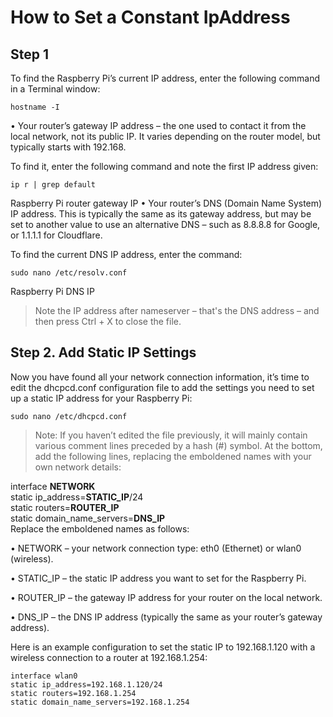 # How to Set a Constant IpAddress

## Step 1 
To find the Raspberry Pi’s current IP address, enter the following command in a Terminal window:

```
hostname -I
```

• Your router’s gateway IP address – the one used to contact it from the local network, not its public IP. It varies depending on the router model, but typically starts with 192.168.

To find it, enter the following command and note the first IP address given:


```
ip r | grep default
```
Raspberry Pi router gateway IP
• Your router’s DNS (Domain Name System) IP address. This is typically the same as its gateway address, but may be set to another value to use an alternative DNS – such as 8.8.8.8 for Google, or 1.1.1.1 for Cloudflare.

To find the current DNS IP address, enter the command:
```
sudo nano /etc/resolv.conf
```
Raspberry Pi DNS IP
> Note the IP address after nameserver – that's the DNS address – and then press Ctrl + X to close the file.

## Step 2. Add Static IP Settings
Now you have found all your network connection information, it’s time to edit the dhcpcd.conf configuration file to add the settings you need to set up a static IP address for your Raspberry Pi:

```
sudo nano /etc/dhcpcd.conf
```
> Note: If you haven’t edited the file previously, it will mainly contain various comment lines preceded by a hash (#) symbol. At the bottom, add the following lines, replacing the emboldened names with your own network details:

interface <strong>NETWORK</strong> <br>
static ip_address=<strong>STATIC_IP</strong>/24 </br>
static routers=<strong>ROUTER_IP</strong> </br>
static domain_name_servers=<strong>DNS_IP</strong> </br> 
Replace the emboldened names as follows:

• NETWORK – your network connection type: eth0 (Ethernet) or wlan0 (wireless).

• STATIC_IP – the static IP address you want to set for the Raspberry Pi.

• ROUTER_IP – the gateway IP address for your router on the local network.

• DNS_IP – the DNS IP address (typically the same as your router’s gateway address).

Here is an example configuration to set the static IP to 192.168.1.120 with a wireless connection to a router at 192.168.1.254:

```
interface wlan0
static ip_address=192.168.1.120/24
static routers=192.168.1.254
static domain_name_servers=192.168.1.254
```

